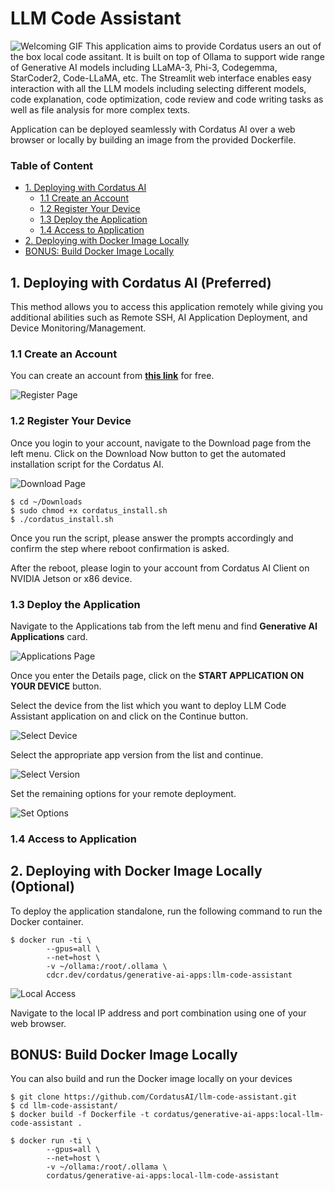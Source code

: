 # LLM Code Assistant
![Welcoming GIF](/assets/intro.gif)
This application aims to provide Cordatus users an out of the box local code assitant. It is built on top of Ollama to support wide range of Generative AI models including LLaMA-3, Phi-3, Codegemma, StarCoder2, Code-LLaMA, etc. The Streamlit web interface enables easy interaction with all the LLM models including selecting different models, code explanation, code optimization, code review and code writing tasks as well as file analysis for more complex texts. 

Application can be deployed seamlessly with Cordatus AI over a web browser or locally by building an image from the provided Dockerfile.

### Table of Content
- [1. Deploying with Cordatus AI](#item-one)
    - [1.1 Create an Account](#item-two)
    - [1.2 Register Your Device](#item-three)
    - [1.3 Deploy the Application](#item-four)
    - [1.4 Access to Application](#item-five)
- [2. Deploying with Docker Image Locally](#item-six)
- [BONUS: Build Docker Image Locally](#item-seven)

<a id="item-one"></a>
## 1. Deploying with Cordatus AI (Preferred)
This method allows you to access this application remotely while giving you additional abilities such as Remote SSH, AI Application Deployment, and Device Monitoring/Management.

<a id="item-two"></a>
### 1.1 Create an Account
You can create an account from **[this link](https://app.cordatus.ai/#/register)** for free.

![Register Page](/assets/register.png)

<a id="item-three"></a>
### 1.2 Register Your Device
Once you login to your account, navigate to the Download page from the left menu. Click on the Download Now button to get the automated installation script for the Cordatus AI.

![Download Page](/assets/download.png)

```
$ cd ~/Downloads
$ sudo chmod +x cordatus_install.sh
$ ./cordatus_install.sh
```
Once you run the script, please answer the prompts accordingly and confirm the step where reboot confirmation is asked.

After the reboot, please login to your account from Cordatus AI Client on NVIDIA Jetson or x86 device.

<a id="item-four"></a>
### 1.3 Deploy the Application
Navigate to the Applications tab from the left menu and find **Generative AI Applications** card.

![Applications Page](/assets/apps.png)

Once you enter the Details page, click on the **START APPLICATION ON YOUR DEVICE** button.

Select the device from the list which you want to deploy LLM Code Assistant application on and click on the Continue button.

![Select Device](/assets/select_device.png)

Select the appropriate app version from the list and continue.

![Select Version](/assets/select_version.png)

Set the remaining options for your remote deployment.

![Set Options](/assets/set_options.png)

<a id="item-five"></a>
### 1.4 Access to Application

<a id="item-six"></a>
## 2. Deploying with Docker Image Locally (Optional)
To deploy the application standalone, run the following command to run the Docker container.

```
$ docker run -ti \
        --gpus=all \
        --net=host \
        -v ~/ollama:/root/.ollama \
        cdcr.dev/cordatus/generative-ai-apps:llm-code-assistant
```

![Local Access](/assets/local_access.png)

Navigate to the local IP address and port combination using one of your web browser.

<a id="item-seven"></a>
## BONUS: Build Docker Image Locally
You can also build and run the Docker image locally on your devices

```
$ git clone https://github.com/CordatusAI/llm-code-assistant.git
$ cd llm-code-assistant/
$ docker build -f Dockerfile -t cordatus/generative-ai-apps:local-llm-code-assistant .
```
```
$ docker run -ti \
        --gpus=all \
        --net=host \
        -v ~/ollama:/root/.ollama \
        cordatus/generative-ai-apps:local-llm-code-assistant
```
